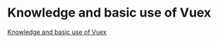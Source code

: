 # Knowledge and basic use of Vuex
[Knowledge and basic use of Vuex](https://aiwithcloud.com/2022/09/15/knowledge_and_basic_use_of_vuex/)